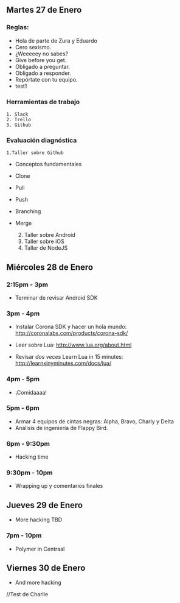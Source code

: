 ## Martes 27 de Enero
### Reglas:

+ Hola de parte de Zura y Eduardo
+ Cero sexismo.
+ ¿Weeeeey no sabes?
+ Give before you get.
+ Obligado a preguntar.
+ Obligado a responder.
+ Repórtate con tu equipo.
+ test1
	
### Herramientas de trabajo
	1. Slack
	2. Trello
	3. Github

### Evaluación diagnóstica
	1.Taller sobre Github
+ Conceptos fundamentales
+ Clone
+ Pull
+ Push
+ Branching
+ Merge

	2. Taller sobre Android
	3. Taller sobre iOS
	4. Taller de NodeJS


## Miércoles 28 de Enero

### 2:15pm - 3pm
+ Terminar de revisar Android SDK

### 3pm - 4pm
+ Instalar Corona SDK y hacer un hola mundo:
http://coronalabs.com/products/corona-sdk/

+ Leer sobre Lua:
http://www.lua.org/about.html

+ Revisar _dos veces_ Learn Lua in 15 minutes:
http://learnxinyminutes.com/docs/lua/


### 4pm - 5pm
+ ¡Comidaaaa! 
### 5pm - 6pm
+ Armar 4 equipos de cintas negras: Alpha, Bravo, Charly y Delta
+ Análisis de ingeniería de Flappy Bird.
### 6pm - 9:30pm 
+ Hacking time

### 9:30pm - 10pm
+ Wrapping up y comentarios finales


## Jueves 29 de Enero
+ More hacking TBD

### 7pm - 10pm
+ Polymer in Centraal

## Viernes 30 de Enero
+ And more hacking

//Test de Charlie
